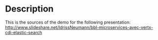 # Description

This is the sources of the demo for the following presentation: http://www.slideshare.net/IdrissNeumann/bbl-microservices-avec-vertx-cdi-elastic-search
